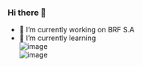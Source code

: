### Hi there 👋

- 🔭 I’m currently working on BRF S.A
- 🌱 I’m currently learning <br>![image](https://user-images.githubusercontent.com/83314555/117228392-546ab380-adef-11eb-8b9c-1a0fb1d809b3.png) <br>
 ![image](https://user-images.githubusercontent.com/83314555/117228368-4b79e200-adef-11eb-9150-a367c7fa1cd6.png) 



<!--
**PedroRCampelo/PedroRCampelo** is a ✨ _special_ ✨ repository because its `README.md` (this file) appears on your GitHub profile.

Here are some ideas to get you started:

- 🔭 I’m currently working on BRF S.a
- 🌱 I’m currently learning Java
- 👯 I’m looking to collaborate on ...
- 🤔 I’m looking for help with ...
- 💬 Ask me about ...
- 📫 How to reach me: ...
- 😄 Pronouns: ...
- ⚡ Fun fact: ...
-->
